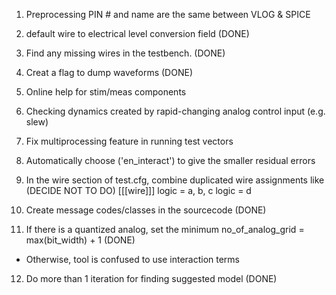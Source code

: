 1. Preprocessing PIN # and name are the same between VLOG & SPICE
2. default wire to electrical level conversion field (DONE)
3. Find any missing wires in the testbench. (DONE)
4. Creat a flag to dump waveforms (DONE)
5. Online help for stim/meas components
6. Checking dynamics created by rapid-changing analog control input (e.g. slew)
7. Fix multiprocessing feature in running test vectors
8. Automatically choose ('en_interact') to give the smaller residual errors
9. In the wire section of test.cfg, combine duplicated wire assignments like (DECIDE NOT TO DO)
  [[[wire]]]
    logic = a, b, c
    logic = d

10. Create message codes/classes in the sourcecode (DONE)
11. If there is a quantized analog, set the minimum no_of_analog_grid = max(bit_width) + 1 (DONE)
  - Otherwise, tool is confused to use interaction terms 
12. Do more than 1 iteration for finding suggested model (DONE)
